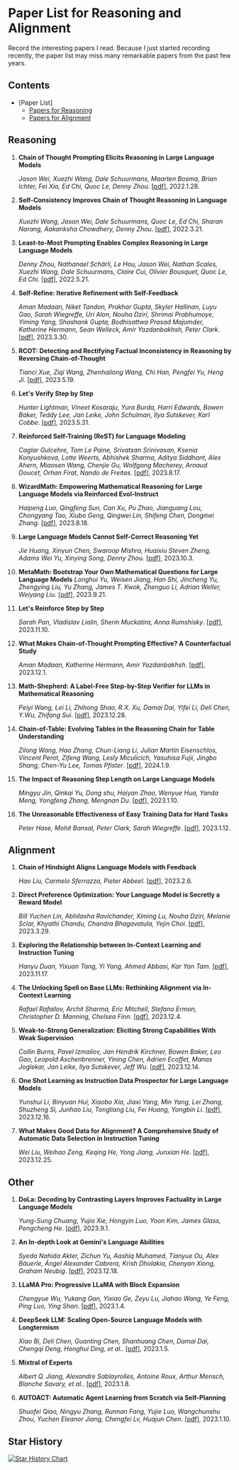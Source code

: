 # Paper List for Reasoning and Alignment
Record the interesting papers I read. Because I just started recording recently, the paper list may miss many remarkable papers from the past few years.
## Contents

- [Paper List]
  - [Papers for Reasoning](#Reasoning)
  - [Papers for Alignment](#Alignment)
 
## Reasoning

1. **Chain of Thought Prompting Elicits Reasoning in Large Language Models**

   *Jason Wei, Xuezhi Wang, Dale Schuurmans, Maarten Bosma, Brian Ichter, Fei Xia, Ed Chi, Quoc Le, Denny Zhou*. [[pdf](https://arxiv.org/pdf/2201.11903v6.pdf)], 2022.1.28.

2. **Self-Consistency Improves Chain of Thought Reasoning in Language Models**

   *Xuezhi Wang, Jason Wei, Dale Schuurmans, Quoc Le, Ed Chi, Sharan Narang, Aakanksha Chowdhery, Denny Zhou*. [[pdf](https://arxiv.org/pdf/2203.11171.pdf)], 2022.3.21.

3. **Least-to-Most Prompting Enables Complex Reasoning in Large Language Models**

   *Denny Zhou, Nathanael Schärli, Le Hou, Jason Wei, Nathan Scales, Xuezhi Wang, Dale Schuurmans, Claire Cui, Olivier Bousquet, Quoc Le, Ed Chi*. [[pdf](https://arxiv.org/pdf/2205.10625.pdf)], 2022.5.21.

4. **Self-Refine: Iterative Refinement with Self-Feedback**

   *Aman Madaan, Niket Tandon, Prakhar Gupta, Skyler Hallinan, Luyu Gao, Sarah Wiegreffe, Uri Alon, Nouha Dziri, Shrimai Prabhumoye, Yiming Yang, Shashank Gupta, Bodhisattwa Prasad Majumder, Katherine Hermann, Sean Welleck, Amir Yazdanbakhsh, Peter Clark*. [[pdf](https://arxiv.org/pdf/2303.17651.pdf)], 2023.3.30.

5. **RCOT: Detecting and Rectifying Factual Inconsistency in Reasoning by Reversing Chain-of-Thought**

   *Tianci Xue, Ziqi Wang, Zhenhailong Wang, Chi Han, Pengfei Yu, Heng Ji*. [[pdf](https://arxiv.org/pdf/2305.11499.pdf)], 2023.5.19.
   
6. **Let's Verify Step by Step**

   *Hunter Lightman, Vineet Kosaraju, Yura Burda, Harri Edwards, Bowen Baker, Teddy Lee, Jan Leike, John Schulman, Ilya Sutskever, Karl Cobbe*. [[pdf](https://arxiv.org/pdf/2305.20050.pdf)], 2023.5.31.

7. **Reinforced Self-Training (ReST) for Language Modeling**

   *Caglar Gulcehre, Tom Le Paine, Srivatsan Srinivasan, Ksenia Konyushkova, Lotte Weerts, Abhishek Sharma, Aditya Siddhant, Alex Ahern, Miaosen Wang, Chenjie Gu, Wolfgang Macherey, Arnaud Doucet, Orhan Firat, Nando de Freitas*. [[pdf](https://arxiv.org/pdf/2308.08998.pdf)], 2023.8.17.

8. **WizardMath: Empowering Mathematical Reasoning for Large Language Models via Reinforced Evol-Instruct**

   *Haipeng Luo, Qingfeng Sun, Can Xu, Pu Zhao, Jianguang Lou, Chongyang Tao, Xiubo Geng, Qingwei Lin, Shifeng Chen, Dongmei Zhang*. [[pdf](https://arxiv.org/pdf/2308.09583.pdf)], 2023.8.18.

9. **Large Language Models Cannot Self-Correct Reasoning Yet**

   *Jie Huang, Xinyun Chen, Swaroop Mishra, Huaixiu Steven Zheng, Adams Wei Yu, Xinying Song, Denny Zhou*. [[pdf](https://arxiv.org/pdf/2310.01798.pdf)], 2023.10.3.

10. **MetaMath: Bootstrap Your Own Mathematical Questions for Large Language Models**
    *Longhui Yu, Weisen Jiang, Han Shi, Jincheng Yu, Zhengying Liu, Yu Zhang, James T. Kwok, Zhenguo Li, Adrian Weller, Weiyang Liu*. [[pdf](https://arxiv.org/pdf/2309.12284.pdf)], 2023.9.21.

12. **Let's Reinforce Step by Step**

    *Sarah Pan, Vladislav Lialin, Sherin Muckatira, Anna Rumshisky*. [[pdf](https://arxiv.org/pdf/2311.05821.pdf)], 2023.11.10.
    
13. **What Makes Chain-of-Thought Prompting Effective? A Counterfactual Study**

    *Aman Madaan, Katherine Hermann, Amir Yazdanbakhsh*. [[pdf](https://aclanthology.org/2023.findings-emnlp.101.pdf)], 2023.12.1.

14. **Math-Shepherd: A Label-Free Step-by-Step Verifier for LLMs in Mathematical Reasoning**

    *Peiyi Wang, Lei Li, Zhihong Shao, R.X. Xu, Damai Dai, Yifei Li, Deli Chen, Y.Wu, Zhifang Sui*. [[pdf](https://arxiv.org/pdf/2312.08935.pdf)], 2023.12.28.

15. **Chain-of-Table: Evolving Tables in the Reasoning Chain for Table Understanding**

    *Zilong Wang, Hao Zhang, Chun-Liang Li, Julian Martin Eisenschlos, Vincent Perot, Zifeng Wang, Lesly Miculicich, Yasuhisa Fujii, Jingbo Shang, Chen-Yu Lee, Tomas Pfister*. [[pdf](https://arxiv.org/pdf/2401.04398.pdf)], 2024.1.9.

16. **The Impact of Reasoning Step Length on Large Language Models**

    *Mingyu Jin, Qinkai Yu, Dong shu, Haiyan Zhao, Wenyue Hua, Yanda Meng, Yongfeng Zhang, Mengnan Du*. [[pdf](https://arxiv.org/pdf/2401.04925.pdf)], 2023.1.10.

17. **The Unreasonable Effectiveness of Easy Training Data for Hard Tasks**

    *Peter Hase, Mohit Bansal, Peter Clark, Sarah Wiegreffe*. [[pdf](https://arxiv.org/pdf/2401.06751.pdf)], 2023.1.12.

## Alignment

1. **Chain of Hindsight Aligns Language Models with Feedback**

   *Hao Liu, Carmelo Sferrazza, Pieter Abbeel*. [[pdf](https://arxiv.org/pdf/2302.02676.pdf)], 2023.2.6.

2. **Direct Preference Optimization: Your Language Model is Secretly a Reward Model**

   *Bill Yuchen Lin, Abhilasha Ravichander, Ximing Lu, Nouha Dziri, Melanie Sclar, Khyathi Chandu, Chandra Bhagavatula, Yejin Choi*. [[pdf](https://arxiv.org/pdf/2305.18290.pdf)], 2023.3.29.

3. **Exploring the Relationship between In-Context Learning and Instruction Tuning**

   *Hanyu Duan, Yixuan Tang, Yi Yang, Ahmed Abbasi, Kar Yan Tam*. [[pdf](https://arxiv.org/pdf/2311.10367.pdf)], 2023.11.17.

4. **The Unlocking Spell on Base LLMs: Rethinking Alignment via In-Context Learning**

   *Rafael Rafailov, Archit Sharma, Eric Mitchell, Stefano Ermon, Christopher D. Manning, Chelsea Finn*. [[pdf](https://arxiv.org/pdf/2312.01552.pdf)], 2023.12.4.

5. **Weak-to-Strong Generalization: Eliciting Strong Capabilities With Weak Supervision**

   *Collin Burns, Pavel Izmailov, Jan Hendrik Kirchner, Bowen Baker, Leo Gao, Leopold Aschenbrenner, Yining Chen, Adrien Ecoffet, Manas Joglekar, Jan Leike, Ilya Sutskever, Jeff Wu*. [[pdf](https://arxiv.org/pdf/2312.09390.pdf)], 2023.12.14.

6. **One Shot Learning as Instruction Data Prospector for Large Language Models**

   *Yunshui Li, Binyuan Hui, Xiaobo Xia, Jiaxi Yang, Min Yang, Lei Zhang, Shuzheng Si, Junhao Liu, Tongliang Liu, Fei Huang, Yongbin Li*. [[pdf](https://arxiv.org/pdf/2312.10302.pdf)], 2023.12.16.

7. **What Makes Good Data for Alignment? A Comprehensive Study of Automatic Data Selection in Instruction Tuning**

   *Wei Liu, Weihao Zeng, Keqing He, Yong Jiang, Junxian He*. [[pdf](https://arxiv.org/pdf/2312.15685.pdf)], 2023.12.25.


## Other

1. **DoLa: Decoding by Contrasting Layers Improves Factuality in Large Language Models**

   *Yung-Sung Chuang, Yujia Xie, Hongyin Luo, Yoon Kim, James Glass, Pengcheng He*. [[pdf](https://arxiv.org/pdf/2401.02954.pdf)], 2023.9.1.
   
2. **An In-depth Look at Gemini's Language Abilities**

   *Syeda Nahida Akter, Zichun Yu, Aashiq Muhamed, Tianyue Ou, Alex Bäuerle, Ángel Alexander Cabrera, Krish Dholakia, Chenyan Xiong, Graham Neubig*. [[pdf](https://arxiv.org/pdf/2312.11444.pdf)], 2023.12.18.

3. **LLaMA Pro: Progressive LLaMA with Block Expansion**

   *Chengyue Wu, Yukang Gan, Yixiao Ge, Zeyu Lu, Jiahao Wang, Ye Feng, Ping Luo, Ying Shan*. [[pdf](https://arxiv.org/pdf/2401.02415.pdf)], 2023.1.4.

4. **DeepSeek LLM: Scaling Open-Source Language Models with Longtermism**

   *Xiao Bi, Deli Chen, Guanting Chen, Shanhuang Chen, Damai Dai, Chengqi Deng, Honghui Ding, et al.*. [[pdf](https://arxiv.org/pdf/2401.02954.pdf)], 2023.1.5.

5. **Mixtral of Experts**

   *Albert Q. Jiang, Alexandre Sablayrolles, Antoine Roux, Arthur Mensch, Blanche Savary, et al.*. [[pdf](https://arxiv.org/pdf/2401.04088.pdf)], 2023.1.8.

6. **AUTOACT: Automatic Agent Learning from Scratch via Self-Planning**

   *Shuofei Qiao, Ningyu Zhang, Runnan Fang, Yujie Luo, Wangchunshu Zhou, Yuchen Eleanor Jiang, Chengfei Lv, Huajun Chen*. [[pdf](https://arxiv.org/pdf/2401.05268.pdf)], 2023.1.10.


## Star History

[![Star History Chart](https://api.star-history.com/svg?repos=XueTianci/PaperList-reasoning-alignment&type=Date)](https://star-history.com/#XueTianci/PaperList-reasoning-alignment&Date)






